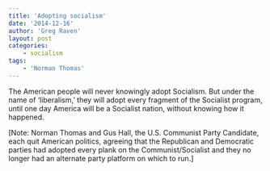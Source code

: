 ```yaml
---
title: 'Adopting socialism'
date: '2014-12-16'
author: 'Greg Raven'
layout: post
categories:
    - socialism
tags:
    - 'Norman Thomas'
---
```


The American people will never knowingly adopt Socialism. But under the name of ‘liberalism,’ they will adopt every fragment of the Socialist program, until one day America will be a Socialist nation, without knowing how it happened.  
  
\[Note: Norman Thomas and Gus Hall, the U.S. Communist Party Candidate, each quit American politics, agreeing that the Republican and Democratic parties had adopted every plank on the Communist/Socialist and they no longer had an alternate party platform on which to run.\]